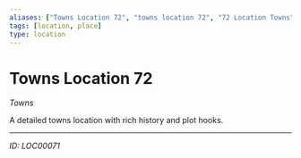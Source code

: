 ```yaml
---
aliases: ["Towns Location 72", "towns location 72", "72 Location Towns"]
tags: [location, place]
type: location
---
```


# Towns Location 72

*Towns*

A detailed towns location with rich history and plot hooks.

---
*ID: LOC00071*